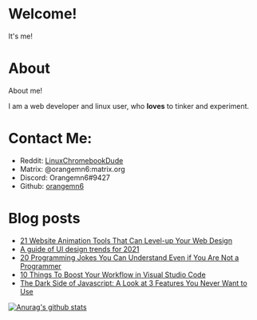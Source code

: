 # Welcome!

It's me!

# About

About me!

I am a web developer and linux user, who **loves** to tinker and experiment.


# Contact Me:

- Reddit: [LinuxChromebookDude](https://reddit.com/u/LinuxChromebookDude)
- Matrix: @orangemn6:matrix.org
- Discord: Orangemn6#9427
- Github: [orangemn6](https://github.com/orangemn6)

# Blog posts
<!-- BLOG-POST-LIST:START -->
- [21 Website Animation Tools That Can Level-up Your Web Design](https://blog.orangemn6.xyz/21-website-animation-tools-that-can-level-up-your-web-design)
- [A guide of UI design trends for 2021](https://blog.orangemn6.xyz/a-guide-of-ui-design-trends-for-2021)
- [20 Programming Jokes You Can Understand Even if You Are Not a Programmer](https://blog.orangemn6.xyz/20-programming-jokes-you-can-understand-even-if-you-are-not-a-programmer)
- [10 Things To Boost Your Workflow in Visual Studio Code](https://blog.orangemn6.xyz/10-things-to-boost-your-workflow-in-visual-studio-code)
- [The Dark Side of Javascript: A Look at 3 Features You Never Want to Use](https://blog.orangemn6.xyz/the-dark-side-of-javascript-a-look-at-3-features-you-never-want-to-use)
<!-- BLOG-POST-LIST:END -->

[![Anurag's github stats](https://github-readme-stats.vercel.app/api?username=orangemn6)](https://github.com/anuraghazra/github-readme-stats)
